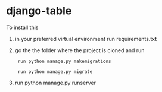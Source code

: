 # django-table

To install this

1) in your preferred virtual environment run requirements.txt

2) go the the folder where the project is cloned and run


        run python manage.py makemigrations

        run python manage.py migrate
    
        
    
3) run python manage.py runserver
